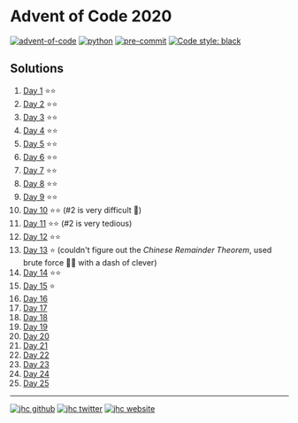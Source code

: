 # Advent of Code 2020

[![advent-of-code](https://img.shields.io/badge/Advent_of_Code-2020-F80046.svg?style=flat)](https://adventofcode.com)
[![python](https://img.shields.io/badge/Python-3.8-3776AB.svg?style=flat&logo=python&logoColor=FFDB4D)](https://www.python.org)
[![pre-commit](https://img.shields.io/badge/pre--commit-enabled-brightgreen?logo=pre-commit&logoColor=white)](https://github.com/pre-commit/pre-commit)
[![Code style: black](https://img.shields.io/badge/code%20style-black-000000.svg)](https://github.com/psf/black)

## Solutions

1. [Day 1](challenges/01_challenge.py) ⭐️⭐️
2. [Day 2](challenges/02_challenge.py) ⭐️⭐️
3. [Day 3](challenges/03_challenge.py) ⭐️⭐️
4. [Day 4](challenges/04_challenge.py) ⭐️⭐️
5. [Day 5](challenges/05_challenge.py) ⭐️⭐️
6. [Day 6](challenges/06_challenge.py) ⭐️⭐️
7. [Day 7](challenges/07_challenge.py) ⭐️⭐️
8. [Day 8](challenges/08_challenge.py) ⭐️⭐️
9. [Day 9](challenges/09_challenge.py) ⭐️⭐️
10. [Day 10](challenges/10_challenge.py) ⭐️⭐️ (#2 is very difficult 🥵)
11. [Day 11](challenges/11_challenge.py) ⭐️⭐️ (#2 is very tedious)
12. [Day 12](challenges/12_challenge.py) ⭐️⭐️
13. [Day 13](challenges/13_challenge.py) ⭐️ (couldn't figure out the *Chinese Remainder Theorem*, used brute force 💪🏼 with a dash of clever)
14. [Day 14](challenges/14_challenge.py) ⭐️⭐️
15. [Day 15](challenges/15_challenge.py) ⭐️
16. [Day 16](challenges/16_challenge.py)
17. [Day 17](challenges/17_challenge.py)
18. [Day 18](challenges/18_challenge.py)
19. [Day 19](challenges/19_challenge.py)
20. [Day 20](challenges/20_challenge.py)
21. [Day 21](challenges/21_challenge.py)
22. [Day 22](challenges/22_challenge.py)
23. [Day 23](challenges/23_challenge.py)
24. [Day 24](challenges/24_challenge.py)
25. [Day 25](challenges/25_challenge.py)

---

[![jhc github](https://img.shields.io/badge/GitHub-jhrcook-181717.svg?style=flat&logo=github)](https://github.com/jhrcook)
[![jhc twitter](https://img.shields.io/badge/Twitter-@JoshDoesA-00aced.svg?style=flat&logo=twitter)](https://twitter.com/JoshDoesa)
[![jhc website](https://img.shields.io/badge/Website-Joshua_Cook-5087B2.svg?style=flat&logo=telegram)](https://joshuacook.netlify.com)
